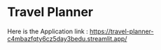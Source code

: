 # Travel Planner

Here is the Application link : https://travel-planner-c4mbazfqty6cz5day3bedu.streamlit.app/
